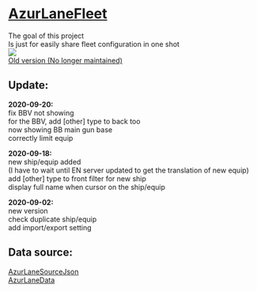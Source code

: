 ﻿# [AzurLaneFleet](https://x94fujo6rpg.github.io/AzurLaneFleet/) #  
The goal of this project  
Is just for easily share fleet configuration in one shot  
![](https://i.imgur.com/U6y0E4r.jpg)  
[Old version (No longer maintained)](https://x94fujo6rpg.github.io/AzurLaneFleet/old)  

## Update:  
**2020-09-20:**  
fix BBV not showing  
for the BBV, add [other] type to back too  
now showing BB main gun base  
correctly limit equip  
  
**2020-09-18:**  
new ship/equip added  
(I have to wait until EN server updated to get the translation of new equip)  
add [other] type to front filter for new ship  
display full name when cursor on the ship/equip  
  
**2020-09-02:**  
new version  
check duplicate ship/equip  
add import/export setting  
  
## Data source:  
[AzurLaneSourceJson](https://github.com/nobbyfix/AzurLaneSourceJson)  
[AzurLaneData](https://github.com/Dimbreath/AzurLaneData)  
